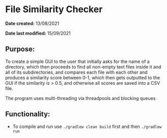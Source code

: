 # File Similarity Checker
**Date created:** 13/08/2021

**Date last modified:** 15/09/2021

## Purpose:
To create a simple GUI to the user that initially asks for the name of a directory, which then proceeds to find all non-empty text  files inside it and all of its subdirectories, and compares each file with each other and produces a similarity score between 0-1, which then gets outputted to the GUI if the similarity is > 0.5, and otherwise all scores are saved into a CSV file. 

The program uses multi-threading via threadpools and blocking queues

## Functionality:
* To compile and run use `./gradlew clean build` first and then `./gradlew run`
